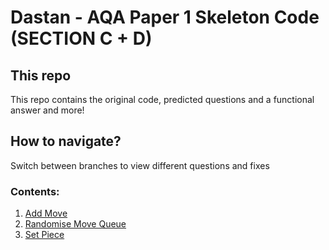 # Dastan - AQA Paper 1 Skeleton Code (SECTION C + D)

## This repo
This repo contains the original code, predicted questions and a functional answer and more!

## How to navigate?
Switch between branches to view different questions and fixes

### Contents:
1. [Add Move]()
2. [Randomise Move Queue]()
3. [Set Piece]()
